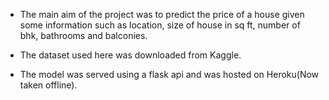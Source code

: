 * The main aim of the project was to predict the price of a house given some information such as location, size of house in sq ft, number of bhk, bathrooms and balconies.


* The dataset used here was downloaded from Kaggle.


* The model was served using a flask api and was hosted on Heroku(Now taken offline).